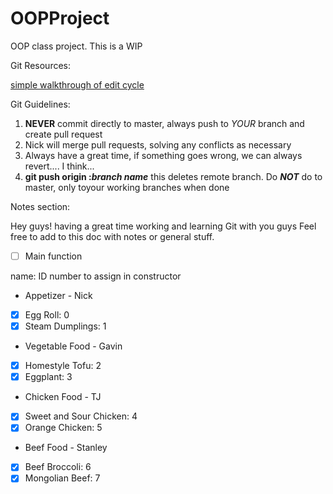 # OOPProject

OOP class project. This is a WIP

Git Resources:

[simple walkthrough of edit cycle](http://dont-be-afraid-to-commit.readthedocs.io/en/latest/git/commandlinegit.html)

Git Guidelines:

1. **NEVER** commit directly to master, always push to *YOUR* branch and create pull request
2. Nick will merge pull requests, solving any conflicts as necessary
3. Always have a great time, if something goes wrong, we can always revert.... I think...
4. **git push origin :*branch name*** this deletes remote branch. Do ***_NOT_*** do to master, only toyour working branches when done

Notes section:

Hey guys! having a great time working and learning Git with you guys
Feel free to add to this doc with notes or general stuff.

- [ ] Main function

name: ID number to assign in constructor
- Appetizer - Nick
- [x] Egg Roll: 0
- [x] Steam Dumplings: 1
- Vegetable Food - Gavin
- [x] Homestyle Tofu: 2
- [x] Eggplant: 3
- Chicken Food - TJ
- [x] Sweet and Sour Chicken: 4
- [x] Orange Chicken: 5
- Beef Food - Stanley
- [x] Beef Broccoli: 6
- [x] Mongolian Beef: 7
